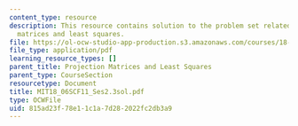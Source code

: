 ```yaml
---
content_type: resource
description: This resource contains solution to the problem set related to projection
  matrices and least squares.
file: https://ol-ocw-studio-app-production.s3.amazonaws.com/courses/18-06sc-linear-algebra-fall-2011/815ad23f78e11c1a7d282022fc2db3a9_MIT18_06SCF11_Ses2.3sol.pdf
file_type: application/pdf
learning_resource_types: []
parent_title: Projection Matrices and Least Squares
parent_type: CourseSection
resourcetype: Document
title: MIT18_06SCF11_Ses2.3sol.pdf
type: OCWFile
uid: 815ad23f-78e1-1c1a-7d28-2022fc2db3a9
---
```


